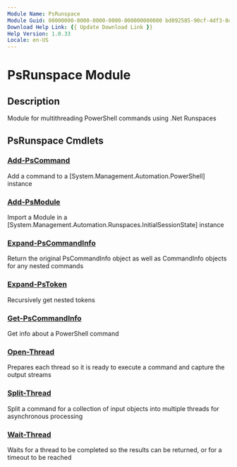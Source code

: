 ```yaml
---
Module Name: PsRunspace
Module Guid: 00000000-0000-0000-0000-000000000000 bd092585-90cf-4df3-8d14-ee2b5bb548a6
Download Help Link: {{ Update Download Link }}
Help Version: 1.0.33
Locale: en-US
---
```


# PsRunspace Module
## Description
Module for multithreading PowerShell commands using .Net Runspaces

## PsRunspace Cmdlets
### [Add-PsCommand](Add-PsCommand.md)
Add a command to a [System.Management.Automation.PowerShell] instance

### [Add-PsModule](Add-PsModule.md)
Import a Module in a [System.Management.Automation.Runspaces.InitialSessionState] instance

### [Expand-PsCommandInfo](Expand-PsCommandInfo.md)
Return the original PsCommandInfo object as well as CommandInfo objects for any nested commands

### [Expand-PsToken](Expand-PsToken.md)
Recursively get nested tokens

### [Get-PsCommandInfo](Get-PsCommandInfo.md)
Get info about a PowerShell command

### [Open-Thread](Open-Thread.md)
Prepares each thread so it is ready to execute a command and capture the output streams

### [Split-Thread](Split-Thread.md)
Split a command for a collection of input objects into multiple threads for asynchronous processing

### [Wait-Thread](Wait-Thread.md)
Waits for a thread to be completed so the results can be returned, or for a timeout to be reached


